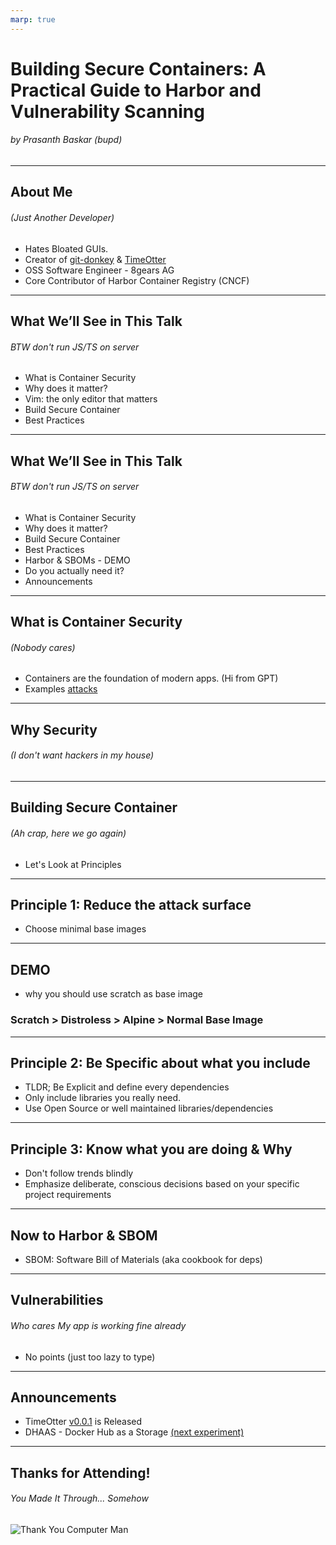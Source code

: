 ```yaml
---
marp: true
---
```

<!-- _class: top -->

# Building Secure Containers: A Practical Guide to Harbor and Vulnerability Scanning
###### by Prasanth Baskar (bupd)
---

## About Me
###### (Just Another Developer)

- Hates Bloated GUIs.
- Creator of [git-donkey](https://github.com/bupd/git-donkey) & [TimeOtter](https://github.com/bupd/timeotter)
- OSS Software Engineer - 8gears AG
- Core Contributor of Harbor Container Registry (CNCF)
---

## What We’ll See in This Talk
###### BTW don't run JS/TS on server
- What is Container Security
- Why does it matter?
- Vim: the only editor that matters
- Build Secure Container
- Best Practices

---
## What We’ll See in This Talk
###### BTW don't run JS/TS on server
- What is Container Security
- Why does it matter?
- Build Secure Container
- Best Practices
- Harbor & SBOMs - DEMO
- Do you actually need it?
- Announcements

---

## What is Container Security
###### (Nobody cares)
- Containers are the foundation of modern apps. (Hi from GPT)
- Examples [attacks](https://www.trendmicro.com/vinfo/in/security/news/virtualization-and-cloud/enhancing-software-supply-chain-security-navigating-slsa-standards-and-the-mitre-att-and-ck-framework)
---

## Why Security
###### (I don't want hackers in my house)

---

## Building Secure Container
###### (Ah crap, here we go again)
- Let's Look at Principles

---
## Principle 1: Reduce the attack surface

- Choose minimal base images

---
## DEMO
- why you should use scratch as base image

### Scratch > Distroless > Alpine > Normal Base Image

---
## Principle 2: Be Specific about what you include
- TLDR; Be Explicit and define every dependencies
- Only include libraries you really need.
- Use Open Source or well maintained libraries/dependencies

---
## Principle 3: Know what you are doing & Why
- Don't follow trends blindly
- Emphasize deliberate, conscious decisions based on your specific project requirements

---
## Now to Harbor & SBOM
- SBOM: Software Bill of Materials (aka cookbook for deps)

---
## Vulnerabilities
###### Who cares My app is working fine already
- No points (just too lazy to type)

---
## Announcements
- TimeOtter [v0.0.1](https://github.com/bupd/timeotter) is Released
- DHAAS - Docker Hub as a Storage [(next experiment)](https://github.com/bupd/dhaas)

---
<!-- _class: title -->
## Thanks for Attending!
###### You Made It Through... Somehow

![Thank You Computer Man](https://th.bing.com/th/id/R.7157092fa451872c1618424d35f72919?rik=DHTnIge1GdiUEw&riu=http%3a%2f%2fs2.quickmeme.com%2fimg%2f23%2f230661ee8821d99787bd752eaf41a33578e178491a6d703c9a914e132e8ac4ab.jpg&ehk=rVsz2CD%2fFQzOL11G4AX0mYkVtopJb3TRBZxHFkbZaQ8%3d&risl=&pid=ImgRaw&r=0)
